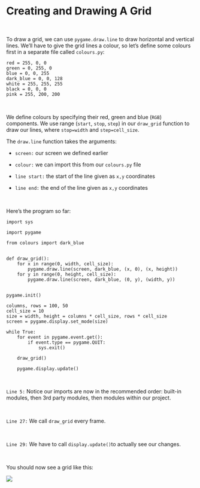 Creating and Drawing A Grid
===========================

 

To draw a grid, we can use `pygame.draw.line` to draw horizontal and vertical
lines. We’ll have to give the grid lines a colour, so let’s define some colours
first in a separate file called `colours.py`:

~~~~~~~~~~~~~~~~~~~~~~~~~~~~~~~~~~~~~~~~~~~~~~~~~~~~~~~~~~~~~~~~~~~~~~~~~~~~~~~~
red = 255, 0, 0
green = 0, 255, 0
blue = 0, 0, 255
dark_blue = 0, 0, 128
white = 255, 255, 255
black = 0, 0, 0
pink = 255, 200, 200
~~~~~~~~~~~~~~~~~~~~~~~~~~~~~~~~~~~~~~~~~~~~~~~~~~~~~~~~~~~~~~~~~~~~~~~~~~~~~~~~

 

We define colours by specifying their red, green and blue (`RGB`) components. We
use range (`start`, `stop`, `step`) in our `draw_grid` function to draw our
lines, where `stop=width` and `step=cell_size`.

The `draw.line` function takes the arguments:

-   `screen:` our screen we defined earlier

-   `colour:` we can import this from our `colours.py` file

-   `line start:` the start of the line given as `x,y` coordinates

-   `line end:` the end of the line given as `x,y` coordinates

 

Here’s the program so far:

~~~~~~~~~~~~~~~~~~~~~~~~~~~~~~~~~~~~~~~~~~~~~~~~~~~~~~~~~~~~~~~~~~~~~~~~~~~~~~~~
import sys
 
import pygame
 
from colours import dark_blue
 
 
def draw_grid():
    for x in range(0, width, cell_size):
        pygame.draw.line(screen, dark_blue, (x, 0), (x, height))
    for y in range(0, height, cell_size):
        pygame.draw.line(screen, dark_blue, (0, y), (width, y))
 
 
pygame.init()
 
columns, rows = 100, 50
cell_size = 10
size = width, height = columns * cell_size, rows * cell_size
screen = pygame.display.set_mode(size)
 
while True:
    for event in pygame.event.get():
        if event.type == pygame.QUIT:
            sys.exit()
 
    draw_grid()
 
    pygame.display.update()
~~~~~~~~~~~~~~~~~~~~~~~~~~~~~~~~~~~~~~~~~~~~~~~~~~~~~~~~~~~~~~~~~~~~~~~~~~~~~~~~

 

`Line 5:` Notice our imports are now in the recommended order: built-in modules,
then 3rd party modules, then modules within our project.

 

`Line 27:` We call `draw_grid` every frame.

 

`Line 29:` We have to call `display.update()`to actually see our changes.

 

You should now see a grid like this:

![](img/1.png)

